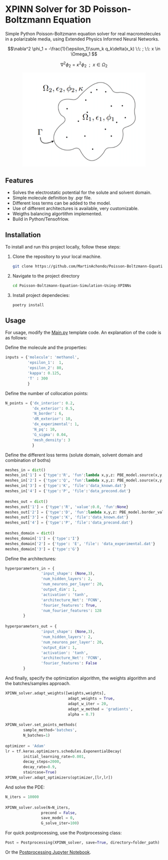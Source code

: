 
# XPINN Solver for 3D Poisson-Boltzmann Equation 

Simple Python Poisson-Boltzmann equation solver for real macromolecules in a polarizable media, using Extended Physics Informed Neural Networks. 

$$\nabla^2 \phi_1 = -\frac{1}{\epsilon_1}\sum_k q_k\delta(x_k) \:\: ; \:\: x \in \Omega_1 $$

$$\nabla^2 \phi_2 = \kappa^2\phi_2 \:\: ; \:\: x \in \Omega_2 $$

<p align="center">
  <img height="300" src="img/Implicit-solvent.png">
</p>


## Features

- Solves the electrostatic potential for the solute and solvent domain.
- Simple molecule definition by .pqr file.
- Different loss terms can be added to the model.
- Use of different architectures is available, very customizable.
- Weigths balancing algortithm implemented.
- Build in Python/Tensofrlow.

## Installation

To install and run this project locally, follow these steps:

1. Clone the repository to your local machine.

   ```bash
   git clone https://github.com/MartinAchondo/Poisson-Boltzmann-Equation-Simulation-Using-XPINNs
   ```
2. Navigate to the project directory
   ```bash
   cd Poisson-Boltzmann-Equation-Simulation-Using-XPINNs
    ```
3. Install project dependecies:
    ```bash
   poetry install
    ```

## Usage
For usage, modify the [Main.py](./code/Main.py) template code. An explanation of the code is as follows:

Define the molecule and the properties:
```py
inputs = {'molecule': 'methanol',
          'epsilon_1':  1,
          'epsilon_2': 80,
          'kappa': 0.125,
          'T' : 300 
          }
```     
Define the number of collocation points:
```py
N_points = {'dx_interior': 0.2,
            'dx_exterior': 0.5,
            'N_border': 6,
            'dR_exterior': 10,
            'dx_experimental': 1,
            'N_pq': 10,
            'G_sigma': 0.04,
            'mesh_density': 3
            }
```

Define the different loss terms (solute domain, solvent domain and combination of boths)
```py
meshes_in = dict()
meshes_in['1'] = {'type':'R', 'fun':lambda x,y,z: PBE_model.source(x,y,z)}
meshes_in['2'] = {'type':'Q', 'fun':lambda x,y,z: PBE_model.source(x,y,z)}
meshes_in['3'] = {'type':'K', 'file':'data_known.dat'}
meshes_in['4'] = {'type':'P', 'file':'data_precond.dat'}

meshes_out = dict()
meshes_out['1'] = {'type':'R', 'value':0.0, 'fun':None}
meshes_out['2'] = {'type':'D', 'fun':lambda x,y,z: PBE_model.border_value(x,y,z)}
meshes_out['3'] = {'type':'K', 'file':'data_known.dat'}
meshes_out['4'] = {'type':'P', 'file':'data_precond.dat'}

meshes_domain = dict()
meshes_domain['1'] = {'type':'I'}
meshes_domain['2'] = {'type': 'E', 'file': 'data_experimental.dat'}
meshes_domain['3'] = {'type':'G'}
```
Define the architectures:
```py
hyperparameters_in = {
                'input_shape': (None,3),
                'num_hidden_layers': 2,
                'num_neurons_per_layer': 20,
                'output_dim': 1,
                'activation': 'tanh',
                'architecture_Net': 'FCNN',
                'fourier_features': True,
                'num_fourier_features': 128
        }

hyperparameters_out = {
                'input_shape': (None,3),
                'num_hidden_layers': 2,
                'num_neurons_per_layer': 20,
                'output_dim': 1,
                'activation': 'tanh',
                'architecture_Net': 'FCNN',
                'fourier_features': False
        }
```

And finally, specify the optimization algorithm, the weights algorithm and the batches/samples approach.
```py
XPINN_solver.adapt_weights([weights,weights],
                            adapt_weights = True,
                            adapt_w_iter = 20,
                            adapt_w_method = 'gradients',
                            alpha = 0.7)             

XPINN_solver.set_points_methods(
        sample_method='batches', 
        N_batches=1)

optimizer = 'Adam'
lr = tf.keras.optimizers.schedules.ExponentialDecay(
        initial_learning_rate=0.001,
        decay_steps=2000,
        decay_rate=0.9,
        staircase=True)
XPINN_solver.adapt_optimizers(optimizer,[lr,lr])
```

And solve the PDE:
```py
N_iters = 10000

XPINN_solver.solve(N=N_iters, 
                precond = False, 
                save_model = 0, 
                G_solve_iter=100)
```

For quick postprocessing, use the Postprocessing class:
```py
Post = Postprocessing(XPINN_solver, save=True, directory=folder_path)
```
Or the [Postprocessing Jupyter Notebook](./code/Post/post.ipynb).